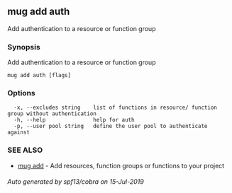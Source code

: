 ## mug add auth

Add authentication to a resource or function group

### Synopsis

Add authentication to a resource or function group

```
mug add auth [flags]
```

### Options

```
  -x, --excludes string    list of functions in resource/ function group without authentication
  -h, --help               help for auth
  -p, --user pool string   define the user pool to authenticate against
```

### SEE ALSO

* [mug add](mug_add.md)	 - Add resources, function groups or functions to your project

###### Auto generated by spf13/cobra on 15-Jul-2019
